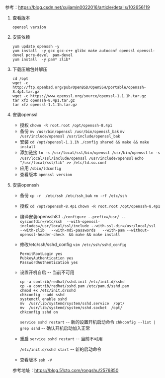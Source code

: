 参考：https://blog.csdn.net/xujiamin0022016/article/details/102656119

1. 查看版本
    ``` shell
    openssl version
    ```
2. 安装依赖
    ``` shell
    yum update openssh -y
    yum install  -y gcc gcc-c++ glibc make autoconf openssl openssl-devel pcre-devel  pam-devel
    yum install  -y pam* zlib*
    ```
3. 下载压缩包并解压
    ``` shell
    cd /opt
    wget -c http://ftp.openbsd.org/pub/OpenBSD/OpenSSH/portable/openssh-8.4p1.tar.gz
    wget -c https://www.openssl.org/source/openssl-1.1.1h.tar.gz
    tar xfz openssh-8.4p1.tar.gz
    tar xfz openssl-1.1.1h.tar.gz
    ```
4. 安装openssl
	+ 授权 `chown -R root.root /opt/openssh-8.4p1`
	+ 备份
		`mv /usr/bin/openssl /usr/bin/openssl_bak`
		`mv /usr/include/openssl /usr/include/openssl_bak`
	+ 安装
		`cd /opt/openssl-1.1.1h`
		`./config shared && make && make install`
	+ 添加链接
		`ln -s /usr/local/ssl/bin/openssl /usr/bin/openssl`
		`ln -s /usr/local/ssl/include/openssl /usr/include/openssl`
		`echo "/usr/local/ssl/lib" >> /etc/ld.so.conf`
	+ 应用 `/sbin/ldconfig`
	+ 查看版本 `openssl version`
5. 安装openssh
	+ 备份
		`cp -r  /etc/ssh /etc/ssh_bak`
		`rm -rf /etc/ssh`
	+ 授权
		`cd /opt/openssh-8.4p1`
		`chown -R root.root /opt/openssh-8.4p1`
	+ 编译安装openssh8.1
		`./configure --prefix=/usr/ --sysconfdir=/etc/ssh  --with-openssl-includes=/usr/local/ssl/include --with-ssl-dir=/usr/local/ssl   --with-zlib   --with-md5-passwords   --with-pam --without-openssl-header-check  && make && make install`
	+ 修改/etc/ssh/sshd_config
		`vim /etc/ssh/sshd_config`
		``` shell
		PermitRootLogin yes 
		PubkeyAuthentication yes 
		PasswordAuthentication yes
		```
	+ 设置开机自启 -- 当前不可用
		``` shell
        cp -a contrib/redhat/sshd.init /etc/init.d/sshd
		cp -a contrib/redhat/sshd.pam /etc/pam.d/sshd.pam
		chmod +x /etc/init.d/sshd
		chkconfig --add sshd
		systemctl enable sshd
		mv  /usr/lib/systemd/system/sshd.service  /opt/
		mv  /usr/lib/systemd/system/sshd.socket  /opt/
		chkconfig sshd on
        ```
		`service sshd restart` -- 新的设置开机启动命令
		`chkconfig --list | grep sshd` -- 确认开机启动加入正常

	+ 重启
		`service sshd restart` -- 当前不可用
		
		`/etc/init.d/sshd start` -- 新的启动命令
	+ 查看版本 
        `ssh -V`

	参考地址：https://blog.51cto.com/rongshu/2576850
